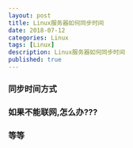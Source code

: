 ```yaml
---
layout: post
title: Linux服务器如何同步时间
date: 2018-07-12
categories: Linux
tags: [Linux]
description: Linux服务器如何同步时间
published: true
---
```


### 同步时间方式

### 如果不能联网,怎么办???

### 等等

